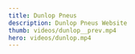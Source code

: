 ```yaml
---
title: Dunlop Pneus
description: Dunlop Pneus Website
thumb: videos/dunlop__prev.mp4
hero: videos/dunlop.mp4
---
```


